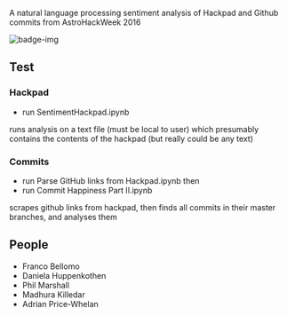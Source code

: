 A natural language processing sentiment analysis of Hackpad and Github commits from AstroHackWeek 2016

![badge-img](https://img.shields.io/badge/Made%20at-%23AstroHackWeek-8063d5.svg?style=flat)

## Test 
### Hackpad

* run SentimentHackpad.ipynb 

runs analysis on a text file (must be local to user) which presumably contains the contents of the hackpad (but really could be any text)

### Commits

* run Parse GitHub links from Hackpad.ipynb
then
* run Commit Happiness Part II.ipynb

scrapes github links from hackpad, then finds all commits in their master branches, and analyses them


## People
* Franco Bellomo
* Daniela Huppenkothen
* Phil Marshall
* Madhura Killedar
* Adrian Price-Whelan